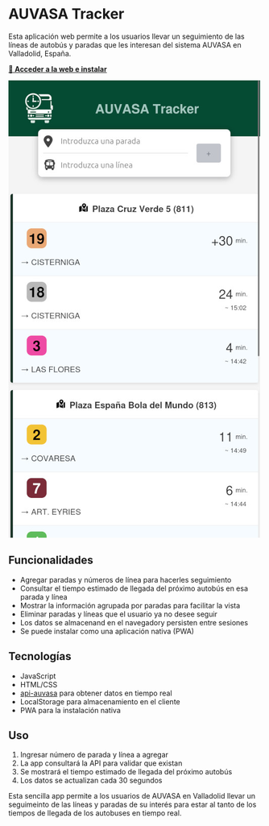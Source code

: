 # AUVASA Tracker

Esta aplicación web permite a los usuarios llevar un seguimiento de las líneas de autobús y paradas que les interesan del sistema AUVASA en Valladolid, España.

**[🚏 Acceder a la web e instalar](https://auvasatracker.com/)**

![Captura de pantalla](img/screenshot.jpg)

## Funcionalidades

* Agregar paradas y números de línea para hacerles seguimiento
* Consultar el tiempo estimado de llegada del próximo autobús en esa parada y línea
* Mostrar la información agrupada por paradas para facilitar la vista
* Eliminar paradas y líneas que el usuario ya no desee seguir
* Los datos se almacenand en el navegadory persisten entre sesiones
* Se puede instalar como una aplicación nativa (PWA)

## Tecnologías

* JavaScript
* HTML/CSS
* [api-auvasa](https://github.com/DaviidMM/api-auvasa) para obtener datos en tiempo real
* LocalStorage para almacenamiento en el cliente
* PWA para la instalación nativa

## Uso

1. Ingresar número de parada y línea a agregar
2. La app consultará la API  para validar que existan
3. Se mostrará el tiempo estimado de llegada del próximo autobús
4. Los datos se actualizan cada 30 segundos

Esta sencilla app permite a los usuarios de AUVASA en Valladolid llevar un seguimeinto de las líneas y paradas de su interés para estar al tanto de los tiempos de llegada de los autobuses en tiempo real.